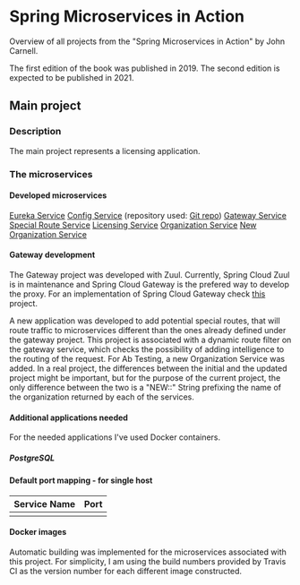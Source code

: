 # Spring Microservices in Action
Overview of all projects from the "Spring Microservices in Action" by John Carnell.

The first edition of the book was published in 2019. The second edition is expected to be published in 2021.


## Main project
### Description
The main project represents a licensing application.

### The microservices
#### Developed microservices
[Eureka Service](https://github.com/mariamihai/sma-eureka-service)
[Config Service](https://github.com/mariamihai/sma-configuration-service) (repository used: [Git repo](https://github.com/mariamihai/sma-config-repo))
[Gateway Service](https://github.com/mariamihai/sma-gateway-service)
[Special Route Service](https://github.com/mariamihai/sma-special-routes-service)
[Licensing Service](https://github.com/mariamihai/sma-licensing-service)
[Organization Service](https://github.com/mariamihai/sma-organization-service)
[New Organization Service](https://github.com/mariamihai/sma-organization-new-service)

#### Gateway development
The Gateway project was developed with Zuul. Currently, Spring Cloud Zuul is in maintenance and Spring Cloud Gateway is the prefered way to develop the proxy. For an implementation of Spring Cloud Gateway check [this](https://github.com/mariamihai/udemy-sbm-brewery-gateway) project.

A new application was developed to add potential special routes, that will route traffic to microservices different than the ones already defined under the gateway project. This project is associated with a dynamic route filter on the gateway service, which checks the possibility of adding intelligence to the routing of the request.
For Ab Testing, a new Organization Service was added. In a real project, the differences between the initial and the updated project might be important, but for the purpose of the current project, the only difference between the two is a "NEW::" String prefixing the name of the organization returned by each of the services.

#### Additional applications needed
For the needed applications I've used Docker containers.

##### PostgreSQL

#### Default port mapping - for single host
| Service Name | Port | 
| --------| -----|
|||


#### Docker images
Automatic building was implemented for the microservices associated with this project.
For simplicity, I am using the build numbers provided by Travis CI as the version number for each different image constructed.

